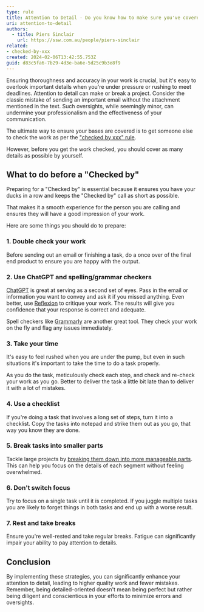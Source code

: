 ```yaml
---
type: rule
title: Attention to Detail - Do you know how to make sure you've covered all your bases?
uri: attention-to-detail
authors:
  - title: Piers Sinclair
    url: https://ssw.com.au/people/piers-sinclair
related:
- checked-by-xxx
created: 2024-02-06T13:42:55.753Z
guid: d83c5fa6-7b29-4d3e-ba6e-5d25c9b3e8f9
---
```


Ensuring thoroughness and accuracy in your work is crucial, but it's easy to overlook important details when you're under pressure or rushing to meet deadlines. Attention to detail can make or break a project. Consider the classic mistake of sending an important email without the attachment mentioned in the text. Such oversights, while seemingly minor, can undermine your professionalism and the effectiveness of your communication.

<!--endintro-->

The ultimate way to ensure your bases are covered is to get someone else to check the work as per the ["checked by xxx" rule](/rules/checked-by-xxx/).

However, before you get the work checked, you should cover as many details as possible by yourself.

## What to do before a "Checked by"

Preparing for a "Checked by" is essential because it ensures you have your ducks in a row and keeps the "Checked by" call as short as possible.

That makes it a smooth experience for the person you are calling and ensures they will have a good impression of your work.

Here are some things you should do to prepare:

### 1. Double check your work

Before sending out an email or finishing a task, do a once over of the final end product to ensure you are happy with the output.

### 2. Use ChatGPT and spelling/grammar checkers

[ChatGPT](https://chat.openai.com) is great at serving as a second set of eyes. Pass in the email or information you want to convey and ask it if you missed anything. Even better, use [Reflexion](/reflexion) to critique your work. The results will give you confidence that your response is correct and adequate.

Spell checkers like [Grammarly](https://www.grammarly.com) are another great tool. They check your work on the fly and flag any issues immediately.

### 3. Take your time

It's easy to feel rushed when you are under the pump, but even in such situations it's important to take the time to do a task properly.

As you do the task, meticulously check each step, and check and re-check your work as you go. Better to deliver the task a little bit late than to deliver it with a lot of mistakes.

### 4. Use a checklist

If you're doing a task that involves a long set of steps, turn it into a checklist. Copy the tasks into notepad and strike them out as you go, that way you know they are done.

### 5. Break tasks into smaller parts

Tackle large projects by [breaking them down into more manageable parts](/break-tasks). This can help you focus on the details of each segment without feeling overwhelmed.

### 6. Don't switch focus

Try to focus on a single task until it is completed. If you juggle multiple tasks you are likely to forget things in both tasks and end up with a worse result.

### 7. Rest and take breaks

Ensure you're well-rested and take regular breaks. Fatigue can significantly impair your ability to pay attention to details.

## Conclusion

By implementing these strategies, you can significantly enhance your attention to detail, leading to higher quality work and fewer mistakes. Remember, being detailed-oriented doesn't mean being perfect but rather being diligent and conscientious in your efforts to minimize errors and oversights.
